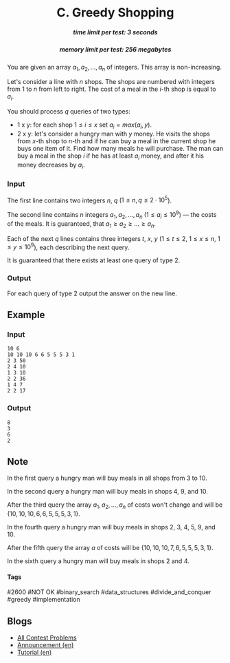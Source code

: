 <h1 style='text-align: center;'> C. Greedy Shopping</h1>

<h5 style='text-align: center;'>time limit per test: 3 seconds</h5>
<h5 style='text-align: center;'>memory limit per test: 256 megabytes</h5>

You are given an array $a_1, a_2, \ldots, a_n$ of integers. This array is non-increasing.

Let's consider a line with $n$ shops. The shops are numbered with integers from $1$ to $n$ from left to right. The cost of a meal in the $i$-th shop is equal to $a_i$.

You should process $q$ queries of two types:

* 1 x y: for each shop $1 \leq i \leq x$ set $a_{i} = max(a_{i}, y)$.
* 2 x y: let's consider a hungry man with $y$ money. He visits the shops from $x$-th shop to $n$-th and if he can buy a meal in the current shop he buys one item of it. Find how many meals he will purchase. The man can buy a meal in the shop $i$ if he has at least $a_i$ money, and after it his money decreases by $a_i$.
### Input

The first line contains two integers $n$, $q$ ($1 \leq n, q \leq 2 \cdot 10^5$).

The second line contains $n$ integers $a_{1},a_{2}, \ldots, a_{n}$ $(1 \leq a_{i} \leq 10^9)$ — the costs of the meals. It is guaranteed, that $a_1 \geq a_2 \geq \ldots \geq a_n$.

Each of the next $q$ lines contains three integers $t$, $x$, $y$ ($1 \leq t \leq 2$, $1\leq x \leq n$, $1 \leq y \leq 10^9$), each describing the next query.

It is guaranteed that there exists at least one query of type $2$.

### Output

For each query of type $2$ output the answer on the new line.

## Example

### Input


```text
10 6
10 10 10 6 6 5 5 5 3 1
2 3 50
2 4 10
1 3 10
2 2 36
1 4 7
2 2 17
```
### Output


```text
8
3
6
2
```
## Note

In the first query a hungry man will buy meals in all shops from $3$ to $10$.

In the second query a hungry man will buy meals in shops $4$, $9$, and $10$.

After the third query the array $a_1, a_2, \ldots, a_n$ of costs won't change and will be $\{10, 10, 10, 6, 6, 5, 5, 5, 3, 1\}$.

In the fourth query a hungry man will buy meals in shops $2$, $3$, $4$, $5$, $9$, and $10$.

After the fifth query the array $a$ of costs will be $\{10, 10, 10, 7, 6, 5, 5, 5, 3, 1\}$.

In the sixth query a hungry man will buy meals in shops $2$ and $4$.



#### Tags 

#2600 #NOT OK #binary_search #data_structures #divide_and_conquer #greedy #implementation 

## Blogs
- [All Contest Problems](../Codeforces_Round_684_(Div._1).md)
- [Announcement (en)](../blogs/Announcement_(en).md)
- [Tutorial (en)](../blogs/Tutorial_(en).md)
